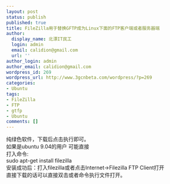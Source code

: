 ```yaml
---
layout: post
status: publish
published: true
title: FileZilla用于替换GFTP成为Linux下面的FTP客户端或者服务器端
author:
  display_name: 北漂IT民工
  login: admin
  email: calidion@gmail.com
  url: ''
author_login: admin
author_email: calidion@gmail.com
wordpress_id: 269
wordpress_url: http://www.3gcnbeta.com/wordpress/?p=269
categories:
- Ubuntu
tags:
- FileZilla
- FTP
- gtfp
- Ubuntu
comments: []
---
```

<p>纯绿色软件，下载后点击执行即可。<br />
如果是ubuntu 9.04的用户 可能直接<br />
打入命令:<br />
sudo apt-get install filezilla<br />
安装成功后：打入filezilla或者点击Internet->Filezilla FTP Client打开<br />
直接下载的话可以直接双击或者命令执行文件打开。</p>
